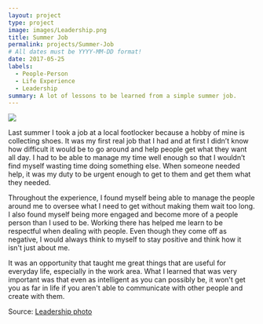 ```yaml
---
layout: project
type: project
image: images/Leadership.png
title: Summer Job
permalink: projects/Summer-Job
# All dates must be YYYY-MM-DD format!
date: 2017-05-25
labels:
  - People-Person
  - Life Experience
  - Leadership
summary: A lot of lessons to be learned from a simple summer job. 
---
```


<img class="ui image" src="{{ site.baseurl }}/images/Leadership.png">

Last summer I took a job at a local footlocker because a hobby of mine is collecting shoes. It was my first real job that I had and at first I didn’t know how difficult it would be to go around and help people get what they want all day. I had to be able to manage my time well enough so that I wouldn’t find myself wasting time doing something else. When someone needed help, it was my duty to be urgent enough to get to them and get them what they needed. 

Throughout the experience, I found myself being able to manage the people around me to oversee what I need to get without making them wait too long. I also found myself being more engaged and become more of a people person than I used to be. Working there has helped me learn to be respectful when dealing with people. Even though they come off as negative, I would always think to myself to stay positive and think how it isn't just about me.

It was an opportunity that taught me great things that are useful for everyday life, especially in the work area. What I learned that was very important was that even as intelligent as you can possibly be, it won't get you as far in life if you aren't able to communicate with other people and create with them.

Source: <a href="https://www.thebalancecareers.com/top-leadership-skills-2063782"><i class="large github icon "></i>Leadership photo</a>

